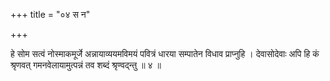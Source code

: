 +++
title = "०४ स न"

+++

हे सोम सत्वं नोस्माकमूर्जे अन्नायाव्ययमविमयं पवित्रं धारया सम्पातेन विधाव प्राप्नुहि । देवासोदेवाः अपि हि कं श्रृणवत् गमनवेलायामुत्पन्नं तव शब्दं श्रृण्वद्न्तु ॥ ४ ॥